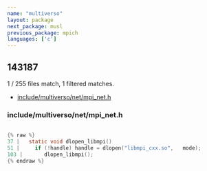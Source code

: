 ```yaml
---
name: "multiverso"
layout: package
next_package: musl
previous_package: mpich
languages: ['c']
---
```

## 143187
1 / 255 files match, 1 filtered matches.

 - [include/multiverso/net/mpi_net.h](#includemultiversonetmpi_neth)

### include/multiverso/net/mpi_net.h

```c

{% raw %}
37 |   static void dlopen_libmpi()
51 |     if (!handle) handle = dlopen("libmpi_cxx.so",   mode);
103 |       dlopen_libmpi();
{% endraw %}

```